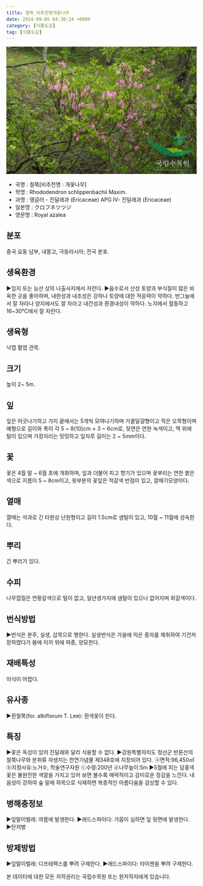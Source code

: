 ```yaml
---
title: 철쭉_비추천명개꽃나무
date: 2024-09-05 04:30:24 +0800
category: [식물도감]
tag: [식물도감]
---
```




![철쭉[비추천명 : 개꽃나무]](/assets/img/fileUpload/plants/basic/Ericaceae/Rhododendron/7542/1_th2.JPG)
- 국명 : 철쭉[비추천명 : 개꽃나무]
- 학명 : Rhododendron schlippenbachii Maxim.
- 과명 : 앵글러 - 진달래과 (Ericaceae) APG Ⅳ- 진달래과 (Ericaceae)
- 일본명 : クロフネツツジ
- 영문명 : Royal azalea


## 분포
중국 요동 남부, 내몽고, 극동러시아; 전국 분포.
## 생육환경
▶임지 또는 능선 상의 나출사지에서 자란다. 
▶음수로서 산성 토양과 부식질이 많은 비옥한 곳을 좋아하며, 내한성과 내조성은 강하나 토양에 대한 적응력이 약하다. 반그늘에서 잘 자라나 양지에서도 잘 자라고 내건성과 환경내성이 약하다. 노지에서 월동하고 16~30℃에서 잘 자란다.
## 생육형
낙엽 활엽 관목. 
## 크기
높이 2~ 5m.
## 잎
잎은 어긋나기하고 가지 끝에서는 5개씩 모여나기하며 거꿀달걀형이고 작은 오목형이며 예형으로 길이와 폭이 각 5 ~ 8(10)cm × 3 ~ 6cm로, 뒷면은 연한 녹색이고, 맥 위에 털이 있으며 가장자리는 밋밋하고 잎자루 길이는 2 ~ 5mm이다.
## 꽃
꽃은 4월 말 ~ 6월 초에 개화하며, 잎과 더불어 피고 향기가 있으며 꽃부리는 연한 붉은색으로 지름이 5 ~ 8cm이고, 윗부분의 꽃잎은 적갈색 반점이 있고, 깔때기모양이다.
## 열매
열매는 삭과로 긴 타원상 난원형이고 길이 1.5cm로 샘털이 있고, 10월 ~ 11월에 성숙한다.
## 뿌리
긴 뿌리가 있다.
## 수피
나무껍질은 연황갈색으로 털이 없고, 일년생가지에 샘털이 있으나 없어지며 회갈색이다.
## 번식방법
▶번식은 분주, 실생, 삽목으로 행한다. 실생번식은 가을에 익은 종자를 채취하여 기건저장하였다가 봄에 이끼 위에 파종, 양묘한다.
## 재배특성
이식이 어렵다.
## 유사종
▶흰철쭉(for. albiflorum T. Lee): 흰색꽃이 핀다.
## 특징
▶꽃은 독성이 있어 진달래와 달리 식용할 수 없다.
▶강원특별자치도 정선군 반론산의 철쭉나무와 분취류 자생지는 천연기념물 제348호에 지정되어 있다. ⓐ면적:96,450㎡ ⓑ지정사유:노거수, 학술연구자원 ⓒ수령:200년 ⓓ나무높이:5m 
▶5월에 피는 담홍색 꽃은 불완전한 색깔을 가지고 있어 보면 볼수록 매력적이고 감미로운 정감을 느낀다. 내음성이 강하여 숲 밑에 하목으로 식재하면 복층적인 아름다움을 감상할 수 있다.
## 병해충정보
▶잎말이벌레: 여름에 발생한다. 
▶래드스파이다: 가뭄이 심하면 잎 뒷면에 발생한다.  
▶탄저병
## 방제방법
▶잎말이벌레: 디프테렉스를 뿌려 구제한다. 
▶래드스파이다: 타이젠을 뿌려 구제한다.






본 데이터에 대한 모든 저작권리는 국립수목원 또는 원저작자에게 있습니다.
